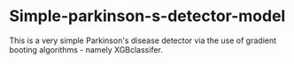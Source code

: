 # Simple-parkinson-s-detector-model
This is a very simple Parkinson's disease detector via the use of gradient booting algorithms - namely XGBclassifer.
